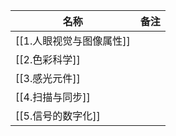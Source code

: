 | 名称                   | 备注 |
| ---------------------- | --------- |
| [[1.人眼视觉与图像属性]] |      |
| [[2.色彩科学]]           |      |
| [[3.感光元件]]           |      |
| [[4.扫描与同步]]         |      |
| [[5.信号的数字化]]       |      |


